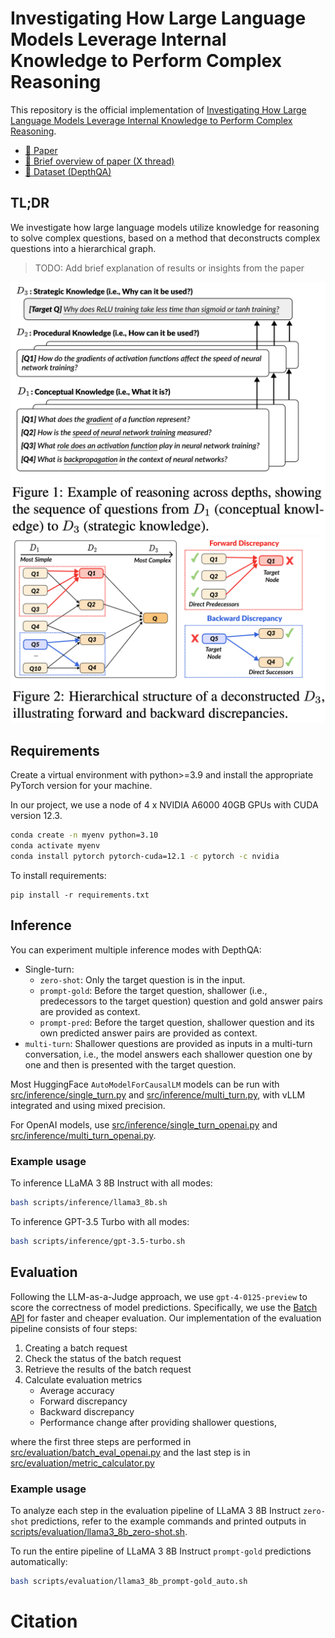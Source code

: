 # Investigating How Large Language Models Leverage Internal Knowledge to Perform Complex Reasoning

This repository is the official implementation of [Investigating How Large Language Models Leverage Internal Knowledge to Perform Complex Reasoning](). 

- [📃 Paper]()
- [🧵 Brief overview of paper (X thread)]()
- [🤗 Dataset (DepthQA)](https://huggingface.co/datasets/kaist-ai/DepthQA)

## TL;DR
We investigate how large language models utilize knowledge for reasoning to solve complex questions, based on a method that deconstructs complex questions into a hierarchical graph.

> TODO: Add brief explanation of results or insights from the paper

![teaser](assets/teaser.png) ![discrepancies](assets/discrepancies.png)


## Requirements

Create a virtual environment with python>=3.9 and install the appropriate PyTorch version for your machine.

In our project, we use a node of 4 x NVIDIA A6000 40GB GPUs with CUDA version 12.3.

```bash
conda create -n myenv python=3.10
conda activate myenv
conda install pytorch pytorch-cuda=12.1 -c pytorch -c nvidia
```

To install requirements:

```setup
pip install -r requirements.txt
```

## Inference

You can experiment multiple inference modes with DepthQA:

- Single-turn:
  - `zero-shot`: Only the target question is in the input.
  - `prompt-gold`: Before the target question, shallower (i.e., predecessors to the target question) question and gold answer pairs are provided as context.
  - `prompt-pred`: Before the target question, shallower question and its own predicted answer pairs are provided as context.
- `multi-turn`: Shallower questions are provided as inputs in a multi-turn conversation, i.e., the model answers each shallower question one by one and then is presented with the target question.

Most HuggingFace `AutoModelForCausalLM` models can be run with [src/inference/single_turn.py](src/inference/single_turn.py) and [src/inference/multi_turn.py](src/inference/multi_turn.py), with vLLM integrated and using mixed precision.

For OpenAI models, use [src/inference/single_turn_openai.py](src/inference/single_turn_openai.py) and [src/inference/multi_turn_openai.py](src/inference/multi_turn_openai.py).

### Example usage

To inference LLaMA 3 8B Instruct with all modes:
```bash
bash scripts/inference/llama3_8b.sh
```

To inference GPT-3.5 Turbo with all modes:
```bash
bash scripts/inference/gpt-3.5-turbo.sh
```

## Evaluation

Following the LLM-as-a-Judge approach, we use `gpt-4-0125-preview` to score the correctness of model predictions. Specifically, we use the [Batch API](https://platform.openai.com/docs/guides/batch) for faster and cheaper evaluation. Our implementation of the evaluation pipeline consists of four steps:

1. Creating a batch request
2. Check the status of the batch request
3. Retrieve the results of the batch request
4. Calculate evaluation metrics
    - Average accuracy
    - Forward discrepancy
    - Backward discrepancy
    - Performance change after providing shallower questions,

where the first three steps are performed in [src/evaluation/batch_eval_openai.py](src/evaluation/batch_eval_openai.py) and the last step is in [src/evaluation/metric_calculator.py](src/evaluation/metric_calculator.py)

### Example usage

To analyze each step in the evaluation pipeline of LLaMA 3 8B Instruct `zero-shot` predictions, refer to the example commands and printed outputs in [scripts/evaluation/llama3_8b_zero-shot.sh](scripts/evaluation/llama3_8b_zero-shot.sh).

To run the entire pipeline of LLaMA 3 8B Instruct `prompt-gold` predictions automatically:
```bash
bash scripts/evaluation/llama3_8b_prompt-gold_auto.sh
```


# Citation
```bibtex

```